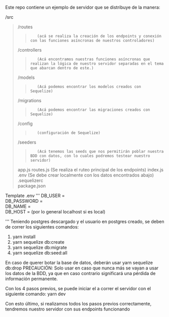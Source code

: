 Este repo contiene un ejemplo de servidor que se distribuye de la manera:

/src
>   /routes
>>        (acá se realiza la creación de los endpoints y conexión con las funciones asíncronas de nuestros controladores)
>    /controllers
>>        (Acá encontramos nuestras funciones asíncronas que realizan la lógica de nuestro servidor separadas en el tema que abarcan dentro de este.)
>    /models
>>        (Acá podemos encontrar los modelos creados con Sequelize)
>    /migrations
>>        (Acá podemos encontrar las migraciones creados con Sequelize)
>    /config 
>>        (configuración de Sequelize)
>    /seeders
>>        (Acá tenemos las seeds que nos permitirán poblar nuestra BDD con datos, con lo cuales podremos testear nuestro servidor)
>    app.js
>    routes.js (Se realiza el ruteo principal de los endpoints)
>    index.js  
.env (Se debe crear localmente con los datos encontrados abajo)  
.sequelizerc  
package.json  

Template .env
'''
DB_USER = <completar>  
DB_PASSWORD = <completar>  
DB_NAME = <completar>  
DB_HOST = <completar> (por lo general localhost si es local)  

'''
Teniendo postgres descargado y el usuario en postgres creado, se deben de correr los siguientes comandos:

1. yarn install
2. yarn sequelize db:create
3. yarn sequelize db:migrate
4. yarn sequelize db:seed:all

En caso de querer botar la base de datos, deberán usar yarn sequelize db:drop 
PRECAUCIÓN: Solo usar en caso que nunca más se vayan a usar los datos de la BDD, ya que en caso contrario significará una pérdida de información permanente.

Con los 4 pasos previos, se puede iniciar el a correr el servidor con el siguiente comando:
yarn dev

Con esto último, si realizamos todos los pasos previos correctamente, tendremos nuestro servidor con sus endpoints funcionando
